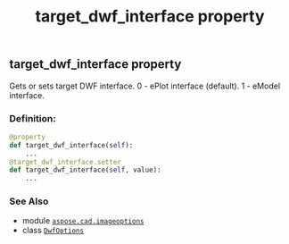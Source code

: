 ﻿---
title: target_dwf_interface property
second_title: Aspose.CAD for Python via .NET API References
description: 
type: docs
weight: 110
url: /aspose.cad.imageoptions/dwfoptions/target_dwf_interface/
is_root: false
---

## target_dwf_interface property


Gets or sets target DWF interface.
0 - ePlot interface (default).
1 - eModel interface.
### Definition:
```python
@property
def target_dwf_interface(self):
    ...
@target_dwf_interface.setter
def target_dwf_interface(self, value):
    ...
```

### See Also
* module [`aspose.cad.imageoptions`](../../)
* class [`DwfOptions`](/cad/python-net/aspose.cad.imageoptions/dwfoptions)
